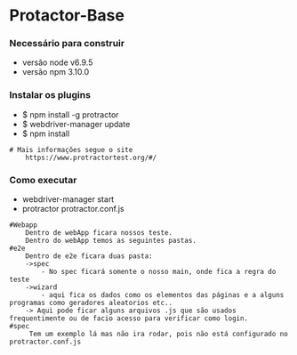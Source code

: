 # Protactor-Base #

### Necessário para construir ###

* versão node v6.9.5
* versão npm 3.10.0

### Instalar os plugins ###

* $ npm install -g protractor
* $ webdriver-manager update
* $ npm install

```
# Mais informações segue o site 
	https://www.protractortest.org/#/
```

### Como executar ###

* webdriver-manager start
* protractor protractor.conf.js

```
#Webapp
	Dentro de webApp ficara nossos teste.
	Dentro do webApp temos as seguintes pastas.
#e2e
	Dentro de e2e ficara duas pasta:
	->spec
		- No spec ficará somente o nosso main, onde fica a regra do teste
	->wizard
		- aqui fica os dados como os elementos das páginas e a alguns programas como geradores aleatorios etc..
	-> Aqui pode ficar alguns arquivos .js que são usados frequentimente ou de facio acesso para verificar como login. 
#spec
     Tem um exemplo lá mas não ira rodar, pois não está configurado no protractor.conf.js
```
